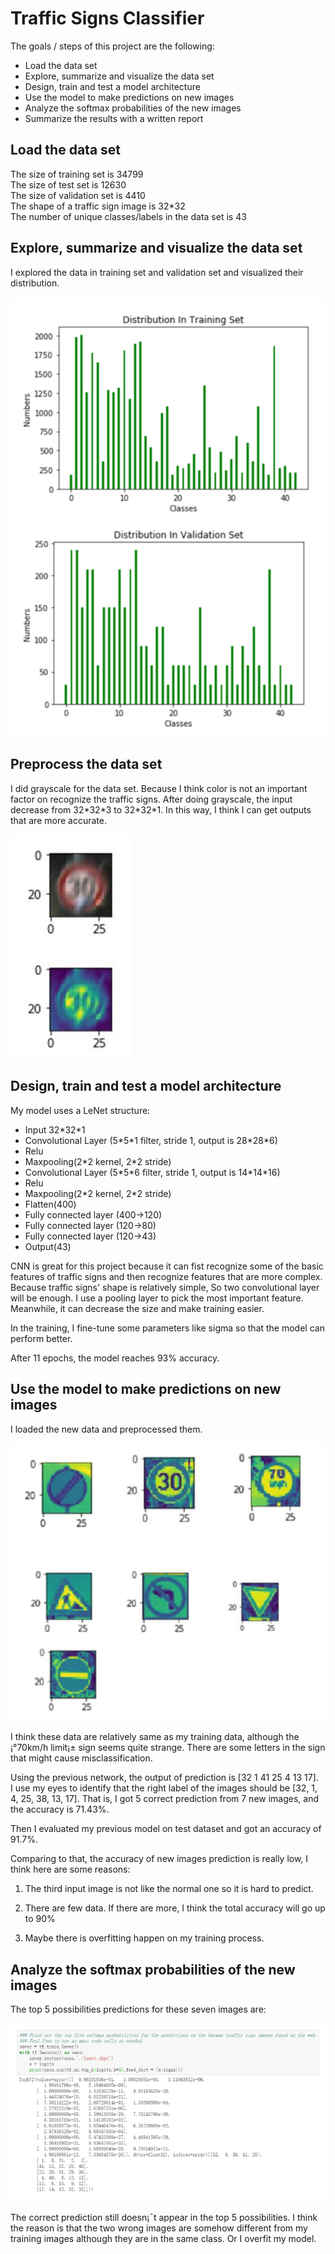 Traffic Signs Classifier
========================

The goals / steps of this project are the following: 

 - Load the data set 
 - Explore, summarize and visualize the data set 
 - Design, train and test a model architecture 
 - Use the model to make predictions on new images 
 - Analyze the softmax probabilities of the new images 
 - Summarize the results with a written report 
 
Load the data set
-----------------

The size of training set is 34799  
The size of test set is 12630  
The size of validation set is 4410  
The shape of a traffic sign image is 32*32  
The number of unique classes/labels in the data set is 43 

Explore, summarize and visualize the data set 
---------------------------------------------

I explored the data in training set and validation set and visualized their 
distribution. 

![](https://github.com/rainbamboooo/Traffic-Signs-Classifier-Udacity-Self-Driving-Car-Nanodegree-Term1-project2/raw/master/1.png)

Preprocess the data set 
-----------------------

I did grayscale for the data set. Because I think color is not an important factor on 
recognize the traffic signs. After doing grayscale, the input decrease from 
32\*32\*3 to 32\*32\*1. In this way, I think I can get outputs that are more accurate. 

![](https://github.com/rainbamboooo/Traffic-Signs-Classifier-Udacity-Self-Driving-Car-Nanodegree-Term1-project2/raw/master/2.png)

Design, train and test a model architecture 
-------------------------------------------

My model uses a LeNet structure:

 - Input 32\*32\*1
 - Convolutional Layer (5\*5\*1 filter, stride 1, output is 28\*28\*6) 
 - Relu 
 - Maxpooling(2\*2 kernel, 2\*2 stride) 
 - Convolutional Layer (5\*5\*6 filter, stride 1, output is 14\*14\*16) 
 - Relu 
 - Maxpooling(2\*2 kernel, 2\*2 stride) 
 - Flatten(400)
 - Fully connected layer (400->120) 
 - Fully connected layer (120->80) 
 - Fully connected layer (120->43) 
 - Output(43) 

CNN is great for this project because it can fist recognize some of the basic features 
of traffic signs and then recognize features that are more complex. Because traffic 
signs' shape is relatively simple, So two convolutional layer will be enough. 
I use a pooling layer to pick the most important feature. Meanwhile, it can decrease 
the size and make training easier. 

In the training, I fine-tune some parameters like sigma so that the model can perform 
better. 

After 11 epochs, the model reaches 93% accuracy. 

Use the model to make predictions on new images 
-----------------------------------------------

I loaded the new data and preprocessed them. 

![](https://github.com/rainbamboooo/Traffic-Signs-Classifier-Udacity-Self-Driving-Car-Nanodegree-Term1-project2/raw/master/3.png)

I think these data are relatively same as my training data, although the ¡°70km/h 
limit¡± sign seems quite strange. There are some letters in the sign that might 
cause misclassification. 

Using the previous network, the output of prediction is [32  1 41 25  4 13 17].  
I use my eyes to identify that the right label of the images should be [32, 1, 4, 25, 
38, 13, 17]. That is, I got 5 correct prediction from 7 new images, and the 
accuracy is 71.43%.  

Then I evaluated my previous model on test dataset and got an accuracy of 
91.7%. 

Comparing to that, the accuracy of new images prediction is really low, I think 
here are some reasons: 

1. The third input image is not like the normal one so it is hard to predict.

2. There are few data. If there are more, I think the total accuracy will go up to 
90% 

3. Maybe there is overfitting happen on my training process. 

Analyze the softmax probabilities of the new images 
---------------------------------------------------

The top 5 possibilities predictions for these seven images are: 

![](https://github.com/rainbamboooo/Traffic-Signs-Classifier-Udacity-Self-Driving-Car-Nanodegree-Term1-project2/raw/master/4.png)

The correct prediction still doesn¡¯t appear in the top 5 possibilities. I think the reason is that the two wrong images are somehow different from my 
training images although they are in the same class. Or I overfit my model. 
